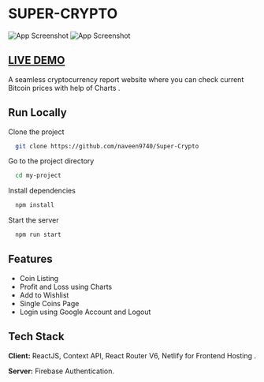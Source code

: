 # SUPER-CRYPTO

![App Screenshot](https://i.ibb.co/nbR4BLG/c1.png)
![App Screenshot](https://i.ibb.co/Dwy2CT6/c2.png)

## [LIVE DEMO](https://super-crypto.netlify.app/)

A seamless cryptocurrency report website where you can check current Bitcoin prices with help of Charts .

## Run Locally

Clone the project

```bash
  git clone https://github.com/naveen9740/Super-Crypto
```

Go to the project directory

```bash
  cd my-project
```

Install dependencies

```bash
  npm install
```

Start the server

```bash
  npm run start
```

## Features

- Coin Listing
- Profit and Loss using Charts
- Add to Wishlist
- Single Coins Page
- Login using Google Account and Logout

## Tech Stack

**Client:** ReactJS, Context API, React Router V6, Netlify for Frontend Hosting .

**Server:** Firebase Authentication.
